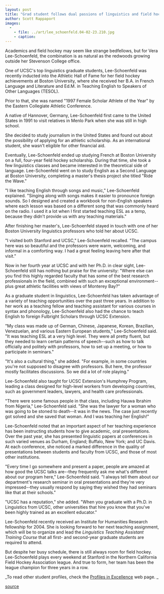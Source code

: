 ```yaml
---
layout: post
title: "Grad student follows dual passions of linguistics and field hockey"
author: Scott Rappaport
images:
  -
    - file: ../art/lee_schoenfeld.04-02-23.210.jpg
    - caption: 
---
```


Academics and field hockey may seem like strange bedfellows, but for Vera Lee-Schoenfeld, the combination is as natural as the redwoods growing outside her Stevenson College office.

One of UCSC's top linguistics graduate students, Lee-Schoenfeld was recently inducted into the Athletic Hall of Fame for her field hockey achievements at Boston University, where she received her B.A. in French Language and Literature and Ed.M. in Teaching English to Speakers of Other Languages (TESOL).

Prior to that, she was named "1997 Female Scholar Athlete of the Year" by the Eastern Collegiate Athletic Conference.   

A native of Hannover, Germany, Lee-Schoenfeld first came to the United States in 1991 to visit relatives in Menlo Park when she was still in high school.

She decided to study journalism in the United States and found out about the possibility of applying for an athletic scholarship. As an international student, she wasn't eligible for other financial aid.

Eventually, Lee-Schoenfeld ended up studying French at Boston University on a full, four-year field hockey scholarship. During that time, she took a few linguistics classes and became interested in the theoretical side of language. Lee-Schoenfeld went on to study English as a Second Language at Boston University, completing a master's thesis project she titled "Ride the Wave."   

"I like teaching English through songs and music," Lee-Schoenfeld explained. "Singing along with songs makes it easier to pronounce foreign sounds. So I designed and created a workbook for non-English speakers where each lesson was based on a different song that was commonly heard on the radio. I used it a lot when I first started teaching ESL as a temp, because they didn't provide us with any teaching materials."  

After finishing her master's, Lee-Schoenfeld stayed in touch with one of her Boston University linguistics professors who told her about UCSC.   

"I visited both Stanford and UCSC," Lee-Schoenfeld recalled. "The campus here was so beautiful and the professors were warm, welcoming, and informal in a comforting way. I had a great feeling leaving here after that visit."  

Now in her fourth year at UCSC and with her Ph.D. in clear sight, Lee-Schoenfeld still has nothing but praise for the university: "Where else can you find this highly regarded faculty that has some of the best research professionals in the field, combined with such an exceptional environment--plus great athletic facilities with views of Monterey Bay?"  

As a graduate student in linguistics, Lee-Schoenfeld has taken advantage of a variety of teaching opportunities over the past three years. In addition to her work as a teaching fellow and teaching assistant for various courses in syntax and phonology, Lee-Schoenfeld also had the chance to teach English to foreign Fulbright Scholars through UCSC Extension.   

"My class was made up of German, Chinese, Japanese, Korean, Brazilian, Venezuelan, and various Eastern European students," Lee-Schoenfeld said. "It was teaching ESL at a very high level. They were all pretty fluent, but they needed to learn certain patterns of speech--such as how to talk officially and politely with professors, how to set up a meeting, or how to participate in seminars."  

"It's also a cultural thing," she added. "For example, in some countries you're not supposed to disagree with professors. But here, the professor mostly facilitates discussions. So we did a lot of role playing."  

Lee-Schoenfeld also taught for UCSC Extension's Humphrey Program, leading a class designed for high-level workers from developing countries, such as government leaders, lawyers, and health care professionals.  

"There were some famous people in that class, including Hauwa Ibrahim from Nigeria," Lee-Schoenfeld said. "She was the lawyer for a woman who was going to be stoned to death--it was in the news. The case just recently got solved and she saved that woman. And I was teaching her English!"  

Lee-Schoenfeld noted that an important aspect of her teaching experience has been instructing students how to give academic, oral presentations. Over the past year, she has presented linguistic papers at conferences in such varied venues as Durham, England; Buffalo, New York; and UC Davis. At each conference, she noticed a marked difference in the quality of presentations between students and faculty from UCSC, and those of most other institutions.  

"Every time I go somewhere and present a paper, people are amazed at how good the UCSC talks are--they frequently ask me what's different about our program here," Lee-Schoenfeld said. "I always tell them about our department's research seminar in oral presentations and they're very impressed--they usually respond by saying they wished they had seminars like that at their schools."  

"UCSC has a reputation," she added. "When you graduate with a Ph.D. in Linguistics from UCSC, other universities that hire you know that you've been highly trained as an excellent educator."  

Lee-Schoenfeld recently received an Institute for Humanities Research fellowship for 2004. She is looking forward to her next teaching assignment, which will be to organize and lead the _Linguistics Teaching Assistant Training Course_ that all first- and second-year graduate students are required to attend.   

But despite her busy schedule, there is still always room for field hockey. Lee-Schoenfeld plays every weekend at Stanford in the Northern California Field Hockey Association league. And true to form, her team has been the league champion for three years in a row.

_To read other student profiles, check the [Profiles in Excellence][1] web page. _

[1]: http://www.ucsc.edu/students/profiles/

[source](http://www1.ucsc.edu/currents/03-04/02-23/schoenfeld_profile.html "Permalink to schoenfeld_profile")
